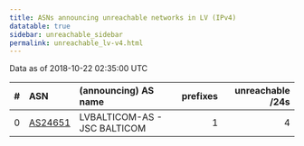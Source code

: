 ```yaml
---
title: ASNs announcing unreachable networks in LV (IPv4)
datatable: true
sidebar: unreachable_sidebar
permalink: unreachable_lv-v4.html
---
```


Data as of 2018-10-22 02:35:00 UTC


<div class="datatable-begin"></div>

|   # | ASN                                    | (announcing) AS name         |   prefixes |   unreachable /24s |
|----:|:---------------------------------------|:-----------------------------|-----------:|-------------------:|
|   0 | [AS24651](unreachable_AS24651-v4.html) | LVBALTICOM-AS - JSC BALTICOM |          1 |                  4 |

<div class="datatable-end"></div>